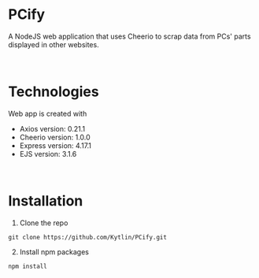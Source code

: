 # PCify

A NodeJS web application that uses Cheerio to scrap data from PCs' parts displayed in other websites.

<br>

# Technologies

Web app is created with

<ul>
    <li>Axios version: 0.21.1</li>
    <li>Cheerio version: 1.0.0</li>
    <li>Express version: 4.17.1</li>
    <li>EJS version: 3.1.6</li>
</ul>

<br>

# Installation

1. Clone the repo

```
git clone https://github.com/Kytlin/PCify.git
```

2. Install npm packages
```
npm install
```